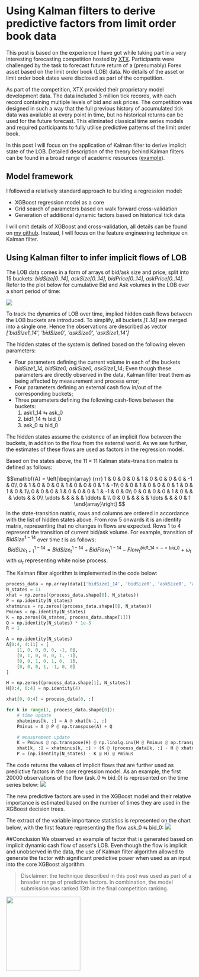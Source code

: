 # Using Kalman filters to derive predictive factors from limit order book data
 
This post is based on the experience I have got while taking part in a very interesting forecasting competition hosted by [XTX](https://xtxforum.correlation1.com/t/welcome-to-the-xtx-markets-global-forecasting-challenge/7). Participants were challenged by the task to forecast future return of a (presumably) Forex asset based on the limit order book (LOB) data. No details of the asset or limit order book dates were disclosed as part of the competition.

As part of the competition, XTX provided their proprietary model development data. The data included 3 million tick records, with each record containing multiple levels of bid and ask prices. The competition was designed in such a way that the full previous history of accumulated tick data was available at every point in time, but no historical returns can be used for the future forecast. This eliminated classical time series models and required participants to fully utilise predictive patterns of the limit order book.

In this post I will focus on the application of Kalman filter to derive implicit state of the LOB. Detailed description of the theory behind Kalman filters can be found in a broad range of academic resources ([example](http://web.mit.edu/kirtley/kirtley/binlustuff/literature/control/Kalman%20filter.pdf)).

## Model framework
I followed a relatively standard approach to building a regression model:

- XGBoost regression model as a core
- Grid search of parameters based on walk forward cross-validation
- Generation of additional dynamic factors based on historical tick data

I will omit details of XGBoost and cross-validation, all details can be found on [my github](https://github.com/alexbotsula/XTX_Challenge/blob/master/Model%20scripts/2_1_XTX_xgboost.ipynb). Instead, I will focus on the feature engineering technique on Kalman filter. 

## Using Kalman filter to infer implicit flows of LOB
The LOB data comes in a form of arrays of bid/ask size and price, split into 15 buckets: _bidSize[0..14]_, _askSize[0..14]_, _bidPrice[0..14]_, _askPrice[0..14]_. Refer to the plot below for cumulative Bid and Ask volumes in the LOB over a short period of time:

![](https://raw.githubusercontent.com/alexbotsula/XTX_Challenge/master/cumm_bid_ask.png)

To track the dynamics of LOB over time, implied hidden cash flows between the LOB buckets are introduced. To simplify, all buckets _[1..14]_ are merged into a single one. Hence the observations are described as vector _['bidSize1_14', 'bidSize0', 'askSize0', 'askSize1_14']_

The hidden states of the system is defined based on the following eleven parameters:

- Four parameters defining the current volume in each of the buckets _bidSize1_14, bidSize0, askSize0, askSize1_14_; Even though these parameters are directly observed in the data, Kalman filter treat them as being affected by measurement and process error;
- Four parameters defining an external cash flow in/out of the corresponding buckets;
- Three parameters defining the following cash-flows between the buckets:
	1. ask1_14 &lrarr;  ask_0
	2. bid1_14 &lrarr;  bid_0
	3. ask_0 &lrarr;  bid_0

The hidden states assume the existence of an implicit flow between the buckets, in addition to the flow from the external world. As we see further, the estimates of these flows are used as factors in the regression model.

Based on the states above, the $11 \times 11$ Kalman state-transition matrix is defined as follows:

$$\mathbf{A} = \left[\begin{array}
{rrr}
1 & 0 & 0 & 0 & 1 & 0 & 0 & 0 & 0 & -1 & 0\\
0 & 1 & 0 & 0 & 0 & 1 & 0 & 0 & 0 & 1 & -1\\
0 & 0 & 1 & 0 & 0 & 0 & 1 & 0 & 1 & 0 & 1\\
0 & 0 & 0 & 1 & 0 & 0 & 0 & 1 & -1 & 0 & 0\\
0 & 0 & 0 & 0 & 1 & 0 & & & \dots & & 0\\
\vdots & & & & & \ddots & \\
0 & 0 & & & & & \dots & & & 0 & 1
\end{array}\right]
$$
In the state-transition matrix, rows and columns are ordered in accordance with the list of hidden states above. From row 5 onwards it is an identity matrix, representing that no changes in flows are expected. Rows 1 to 4 represent the transition of current bid/ask volume. For example, transition of $BidSize^{1-14}$ over time $t$ is as follows: $$BidSize^{1-14}_{t+1} = BidSize^{1-14}_{t} + BidFlow^{1-14}_{t} - Flow^{bid1\_14 <-> bid\_0}_{t} + \omega_{t}$$ with $\omega_{t}$ representing white noise process.

The Kalman filter algorithm is implemented in the code below:
```python
process_data = np.array(data[['bidSize1_14', 'bidSize0', 'askSize0', 'askSize1_14']])
N_states = 11                                                                       # number of states
xhat = np.zeros((process_data.shape[0], N_states))                                  # a posteriori estimate of x
P = np.identity(N_states)                                                           # a posteriori error estimate
xhatminus = np.zeros((process_data.shape[0], N_states))                             # a priori estimate of x
Pminus = np.identity(N_states)                                                      # a priori error estimate
K = np.zeros((N_states, process_data.shape[1]))                                     # gain or blending factor
Q = np.identity(N_states) * 1e-3                                                    # estimate of process variance
R = 1                                                                               # estimate of measurement variance

A = np.identity(N_states)
A[0:4, 4:11] = [
    [1, 0, 0, 0, 0, -1, 0],
    [0, 1, 0, 0, 0, 1, -1],
    [0, 0, 1, 0, 1, 0,  1],
    [0, 0, 0, 1, -1, 0, 0]
]

H = np.zeros((process_data.shape[1], N_states))
H[0:4, 0:4] = np.identity(4)

xhat[0, 0:4] = process_data[0, :]

for k in range(1, process_data.shape[0]):
    # time update
    xhatminus[k, :] = A @ xhat[k-1, :]
    Pminus = A @ P @ np.transpose(A) + Q

    # measurement update
    K = Pminus @ np.transpose(H) @ np.linalg.inv(H @ Pminus @ np.transpose(H) + R)
    xhat[k, :] = xhatminus[k, :] + (K @ (process_data[k, :] - H @ xhatminus[k, :]))
    P = (np.identity(N_states) - K @ H) @ Pminus
```
The code returns the values of implicit flows that are further used as predictive factors in the core regression model. As an example, the first 20000 observations of the  flow (ask_0 &lrarr;  bid_0) is represented on the time series below: 
![](https://raw.githubusercontent.com/alexbotsula/XTX_Challenge/master/flow3_20000.png)

The new predictive factors are used in the XGBoost model and their relative importance is estimated based on the number of times they are used in the XGBoost decision trees. 

The extract of the variable importance statistics is represented on the chart below, with the first feature representing the flow ask_0 &lrarr;  bid_0:
![](https://raw.githubusercontent.com/alexbotsula/XTX_Challenge/master/variable_importance.png)

##Conclusion
We observed an example of factor that is generated based on implicit dynamic cash flow of asset's LOB. Even though the flow is implicit and unobserved in the data, the use of Kalman filter algorithm allowed to generate the factor with significant predictive power when used as an input into the core XGBoost algorithm.
 
> Disclaimer: the technique described in this post was used as part of a broader range of predictive factors. In combination, the model submission was ranked 13th in the final competition ranking.
<img src="https://raw.githubusercontent.com/alexbotsula/XTX_Challenge/master/final_rating.jpg" width="200"/>
